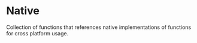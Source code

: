 # Native
Collection of functions that references native implementations of functions for cross platform usage.
